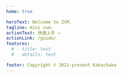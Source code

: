 ```yaml
---
home: true

heroText: Welcome to ZVM.
tagline: mini vue.
actionText: 快速上手 →
actionLink: /guide/
features:
  # - title: test
  #   details: test

footer: Copyright © 2021-present Kakachake
---
```

